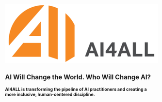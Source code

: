 ![img](https://github.com/AI4ALL-Official/.github/blob/main/profile/AI4ALL_Type_H_Orange.png)

## AI Will Change the World. Who Will Change AI?
#### AI4ALL is transforming the pipeline of AI practitioners and creating a more inclusive, human-centered discipline.






<!--

**Here are some ideas to get you started:**

🙋‍♀️ A short introduction - what is your organization all about?
🌈 Contribution guidelines - how can the community get involved?
👩‍💻 Useful resources - where can the community find your docs? Is there anything else the community should know?
🍿 Fun facts - what does your team eat for breakfast?
🧙 Remember, you can do mighty things with the power of [Markdown](https://docs.github.com/github/writing-on-github/getting-started-with-writing-and-formatting-on-github/basic-writing-and-formatting-syntax)
-->
